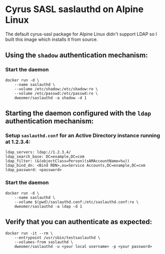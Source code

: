 # Cyrus SASL saslauthd on Alpine Linux

The default cyrus-sasl package for Alpine Linux didn't support LDAP so I built this image which installs it from source.

## Using the `shadow` authentication mechanism:

### Start the daemon

```
docker run -d \
    --name saslauthd \
    --volume /etc/shadow:/etc/shadow:ro \
    --volume /etc/passwd:/etc/passwd:ro \
    dweomer/saslauthd -a shadow -d 1
```

## Starting the daemon configured with the `ldap` authentication mechanism:

### Setup `saslauthd.conf` for an Active Directory instance running at 1.2.3.4:

```
ldap_servers: ldap://1.2.3.4/
ldap_search_base: DC=example,DC=com
ldap_filter: (&(objectClass=Person)(sAMAccountName=%u))
ldap_bind_dn: <Bind RDN>,ou=Service Accounts,DC=example,DC=com
ldap_password: <password>
```

### Start the daemon

```
docker run -d \
    --name saslauthd \
    --volume $(pwd)/saslauthd.conf:/etc/saslauthd.conf:ro \
    dweomer/saslauthd -a ldap -d 1
```

## Verify that you can authenticate as expected:

```
docker run -it --rm \
    --entrypoint /usr/sbin/testsaslauthd \
    --volumes-from saslauthd \
    dweomer/saslauthd -u <your local username> -p <your password>
```
